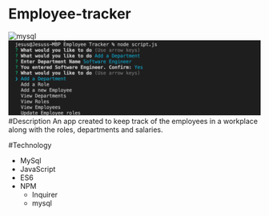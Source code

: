 # Employee-tracker
![mysql](assets/images/mysql.png)
![terminal](assets/images/terminal.png)
#Description
An app created to keep track of the employees in a workplace along with the roles, departments and salaries.

#Technology
* MySql
* JavaScript
* ES6
* NPM
  * Inquirer
  * mysql
